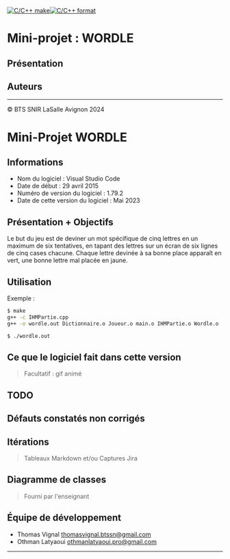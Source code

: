 [![C/C++ make](https://github.com/btssn-lasalle-84/MP24-T4-WORDLE/actions/workflows/c-cpp.yml/badge.svg?branch=develop)](https://github.com/btssn-lasalle-84/MP24-T4-WORDLE/actions/workflows/c-cpp.yml)[![C/C++ format](https://github.com/btssn-lasalle-84/MP24-T4-WORDLE/actions/workflows/cppformat.yml/badge.svg?branch=develop)](https://github.com/btssn-lasalle-84/MP24-T4-WORDLE/actions/workflows/cppformat.yml)

# Mini-projet : WORDLE

## Présentation

## Auteurs

---
©️ BTS SNIR LaSalle Avignon 2024

# Mini-Projet WORDLE

## Informations

- Nom du logiciel : Visual Studio Code
- Date de début : 29 avril 2015
- Numéro de version du logiciel : 1.79.2
- Date de cette version du logiciel : Mai 2023

## Présentation + Objectifs

Le but du jeu est de deviner un mot spécifique de cinq lettres en un maximum de six tentatives, en
tapant des lettres sur un écran de six lignes de cinq cases chacune. Chaque lettre devinée à sa bonne
place apparaît en vert, une bonne lettre mal placée en jaune.

## Utilisation

Exemple :

```bash
$ make
g++ -c IHMPartie.cpp
g++ -o wordle.out Dictionnaire.o Joueur.o main.o IHMPartie.o Wordle.o

$ ./wordle.out
```

## Ce que le logiciel fait dans cette version

> Facultatif : gif animé

## TODO

## Défauts constatés non corrigés

## Itérations

> Tableaux Markdown et/ou Captures Jira

## Diagramme de classes

> Fourni par l'enseignant

## Équipe de développement

- Thomas Vignal thomasvignal.btssn@gmail.com
- Othman Latyaoui othmanlatyaoui.pro@gmail.com

---